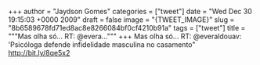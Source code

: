 
+++
author = "Jaydson Gomes"
categories = ["tweet"]
date = "Wed Dec 30 19:15:03 +0000 2009"
draft = false
image = "{TWEET_IMAGE}"
slug = "8b6589678fd71ed8ac8e8266084bf0cf4210b91a"
tags = ["tweet"]
title = """Mas olha só... RT: @evera..."""
+++
Mas olha só... RT: @everaldouav: 'Psicóloga defende infidelidade masculina no casamento" http://bit.ly/8qe5x2
